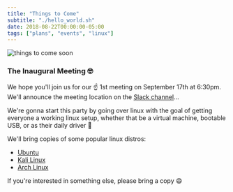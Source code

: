 ```yaml
---
title: "Things to Come"
subtitle: "./hello_world.sh"
date: 2018-08-22T00:00:00-05:00
tags: ["plans", "events", "linux"]
---
```


![things to come soon](/img/things-to-come-stars-300.jpg)

### The Inaugural Meeting :nerd_face:
We hope you'll join us for our :point_up: 1st meeting on September 17th at 6:30pm. We'll announce the meeting location on the [Slack channel](https://join.slack.com/t/citysecnyc/shared_invite/enQtMzk1NTcyMDQxODkwLTY1NmE2MDZkZjJhZWIxNGNmNWVjMjUwNDc3M2I3YmRiYmQ0NDBlMjk0Zjc4MzNhY2JiYjUzMWNmYTE0MjkyYzI)...
<!--more-->

We're gonna start this party by going over linux with the goal of getting everyone a working linux setup, whether that be a virtual machine, bootable USB, or as their daily driver :100:

We'll bring copies of some popular linux distros:

+ [Ubuntu](https://www.ubuntu.com/)
+ [Kali Linux](https://www.kali.org/)
+ [Arch Linux](https://www.archlinux.org/)

If you're interested in something else, please bring a copy :smile:
